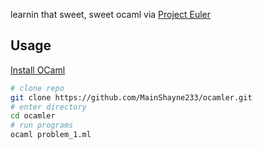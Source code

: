learnin that sweet, sweet ocaml via [Project Euler](projecteuler.net)

## Usage

[Install OCaml](https://ocaml.org/docs/install.html)

```bash
# clone repo
git clone https://github.com/MainShayne233/ocamler.git
# enter directory
cd ocamler
# run programs
ocaml problem_1.ml
```
